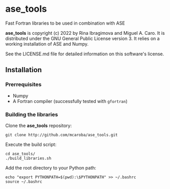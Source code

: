 # ase_tools

Fast Fortran libraries to be used in combination with ASE

**ase_tools** is copyright (c) 2022 by Rina Ibragimova and Miguel A. Caro. It is
distributed under the GNU General Public License version 3. It relies on a working
installation of ASE and Numpy.

See the LICENSE.md file for detailed information on this
software's license.

## Installation

### Prerrequisites

- Numpy
- A Fortran compiler (successfully tested with `gfortran`)

### Building the libraries

Clone the **ase_tools** repository:

    git clone http://github.com/mcaroba/ase_tools.git

Execute the build script:

    cd ase_tools/
    ./build_libraries.sh

Add the root directory to your Python path:

    echo "export PYTHONPATH=$(pwd):\$PYTHONPATH" >> ~/.bashrc
    source ~/.bashrc
